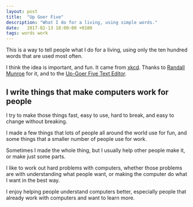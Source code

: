 ```yaml
---
layout: post
title:  "Up Goer Five"
description: "What I do for a living, using simple words."
date:   2017-02-13 18:00:00 +0100
tags: words work
---
```


This is a way to tell people what I do for a living, using only the ten hundred words that are used most often.

I think the idea is important, and fun. It came from [xkcd](https://xkcd.com/1133/ "xkcd page about up goer five"). Thanks to [Randall Munroe](https://www.xkcd.com/about/ "xkcd about page") for it, and to the [Up-Goer Five Text Editor](http://splasho.com/upgoer5/).

## I write things that make computers work for people

I try to make those things fast, easy to use, hard to break, and easy to change without breaking.

I made a few things that lots of people all around the world use for fun, and some things that a smaller number of people use for work.

Sometimes I made the whole thing, but I usually help other people make it, or make just some parts.

I like to work out hard problems with computers, whether those problems are with understanding what people want, or making the computer do what I want in the best way.

I enjoy helping people understand computers better, especially people that already work with computers and want to learn more.
